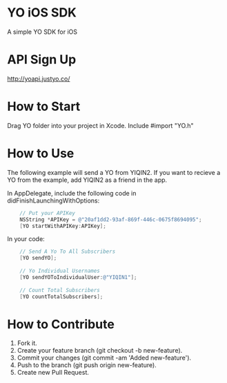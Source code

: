 YO iOS SDK
======

A simple YO SDK for iOS

API Sign Up
======
http://yoapi.justyo.co/

How to Start
======
Drag YO folder into your project in Xcode. Include #import "YO.h"


How to Use
======
The following example will send a YO from YIQIN2. If you want to recieve a YO from the example, add YIQIN2 as a friend in the app.

In AppDelegate, include the following code in didFinishLaunchingWithOptions:
```Objective-C
    // Put your APIKey
    NSString *APIKey = @"20af1dd2-93af-869f-446c-0675f8694095";
    [YO startWithAPIKey:APIKey];
```

In your code:
```Objective-C
    // Send A Yo To All Subscribers
    [YO sendYO];
    
    // Yo Individual Usernames
    [YO sendYOToIndividualUser:@"YIQIN1"];
    
    // Count Total Subscribers
    [YO countTotalSubscribers];
```

How to Contribute
======
1. Fork it.
2. Create your feature branch (git checkout -b new-feature).
3. Commit your changes (git commit -am 'Added new-feature').
4. Push to the branch (git push origin new-feature).
5. Create new Pull Request.
